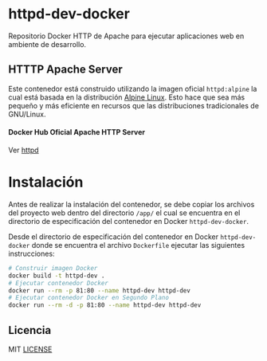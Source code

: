 # httpd-dev-docker
Repositorio Docker HTTP de Apache para ejecutar aplicaciones web en ambiente de desarrollo.

## HTTTP Apache Server
Este contenedor está construido utilizando la imagen oficial `httpd:alpine` la cual está basada en la distribución [Alpine Linux](https://alpinelinux.org/). Esto hace que sea más pequeño y más eficiente en recursos que las distribuciones tradicionales de GNU/Linux.

#### Docker Hub Oficial Apache HTTP Server
Ver [httpd](https://hub.docker.com/_/httpd/)

# Instalación

Antes de realizar la instalación del contenedor, se debe copiar los archivos del proyecto web dentro del directorio `/app/` el cual se encuentra en el directorio de especificación del contenedor en Docker `httpd-dev-docker`.

Desde el directorio de especificación del contenedor en Docker `httpd-dev-docker` donde se encuentra el archivo `Dockerfile` ejecutar las siguientes instrucciones:

```sh
# Construir imagen Docker
docker build -t httpd-dev .
# Ejecutar contenedor Docker
docker run --rm -p 81:80 --name httpd-dev httpd-dev
# Ejecutar contenedor Docker en Segundo Plano
docker run --rm -d -p 81:80 --name httpd-dev httpd-dev
```

Licencia
----

MIT [LICENSE](https://github.com/sebaxtian/httpd-dev-docker/blob/master/LICENSE)
